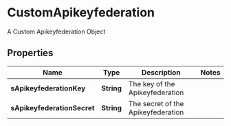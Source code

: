 

# CustomApikeyfederation

A Custom Apikeyfederation Object

## Properties

| Name | Type | Description | Notes |
|------------ | ------------- | ------------- | -------------|
|**sApikeyfederationKey** | **String** | The key of the Apikeyfederation |  |
|**sApikeyfederationSecret** | **String** | The secret of the Apikeyfederation |  |




